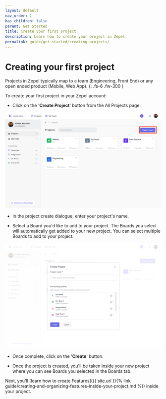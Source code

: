 ```yaml
---
layout: default
nav_order: 1
has_children: false
parent: Get Started
title: Create your first project
description: Learn how to create your project in Zepel.
permalink: guide/get-started/creating-projects/
---
```

# Creating your first project

Projects in Zepel typically map to a team (Engineering, Front End) or any open ended product (Mobile, Web App).
{: .fs-6 .fw-300 }

To create your first project in your Zepel account:

- Click on the '__Create Project__' button from the All Projects page.

![Create a Project in Zepel](/assets/uploads/create-projects.png "Create Zepel Project")

- In the project create dialogue, enter your project's name.

- Select a Board you'd like to add to your project. The Boards you select will automatically get added to your new project. You can select multiple Boards to add to your project.

![Create a Project Popup](/assets/uploads/create-projects-popup.png "Create Project Popup")

- Once complete, click on the '__Create__' button.

- Once the project is created, you'll be taken inside your new project where you can see Boards you selected in the Boards tab. 

Next, you'll [learn how to create Features]({{ site.url }}{% link guide/creating-and-organizing-features-inside-your-project.md %}) inside your project.